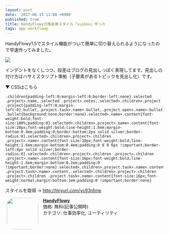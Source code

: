 ```yaml
---
layout: post
date: '2017-06-15 11:00 +0900'
published: true
title: HandyFlowyの推敲用スタイル「suikou」作った
tags: app workflowy
---
```

HandyFlowy1.5でスタイル機能がついて簡単に切り替えられるようになったので早速作ってみました。

![](https://i.gyazo.com/0cf9d1ed27e7eb4ea1ad528684ac82a5.jpg)

インデントをなくしつつ、段差はブログの見出しっぽく表現してます。見出しの付け方はハサミスクリプト準拠（子要素があるトピックを見出し化）です。

▼ CSSはこちら

    .children{padding-left:0;margin-left:0;border-left:none}.selected .project>.name,.selected .project>.notes,.selected>.children>.project .project{padding-left:0;margin-left:0}.bullet,.project.task>.name>.bullet,.project.open>.name>.bullet,.noHalo .bullet{background:none;border:none}.selected>.name>.content{font-weight:bold;font-size:100%;padding:0}.selected>.children>.project>.name>.content{font-size:20px;font-weight:bold;line-height:1.6em;margin-bottom:0.4em;padding:0;border-bottom:2px solid silver;border-radius:0}.selected>.children>.project>.children .project>.name>.content{font-size:18px;font-weight:bold;line-height:1.6em;margin-bottom:0.4em;padding:0 0 0 6px !important;border-left:4px solid silver;border-radius:0}.selected>.children>.project>.children .project>.children .project>.name>.content{font-size:16px;font-weight:bold;line-height:1.6em;margin-bottom:0.2em;padding:0 !important;border:none}.selected>.children>.project.task>.name>.content,.selected>.children>.project>.children .project.task>.name>.content,.selected>.children>.project>.children .project>.children .project.task>.name>.content{font-size:16px;font-weight:normal;margin-bottom:1em;padding:0 !important;border:none}

スタイルを取得 → http://tinyurl.com/yc93r8me

<span class="appIcon"><a href="https://itunes.apple.com/jp/app/handyflowy/id1080279196?mt=8&uo=4&at=10l4wP" target="itunes_store"><img class="appIconImg" height="100" src="http://is4.mzstatic.com/image/thumb/Purple117/v4/92/b6/df/92b6df7b-04a9-4f56-da13-59503d81691d/source/100x100bb.jpg" style="border-radius:22px;-moz-border-radius:22px;-webkit-border-radius:22px;margin: 0px 15px 1px 5px;border:none;padding:0px;float:left;"></a></span><span class="appName"><strong><a href="https://itunes.apple.com/jp/app/handyflowy/id1080279196?mt=8&uo=4&at=10l4wP" target="itunes_store">HandyFlowy</a></strong></span><br><span class="appPrice">価格: 無料(記事公開時)</span><br><span class="appCategory">カテゴリ: 仕事効率化, ユーティリティ</span><br><br style="clear:both;">